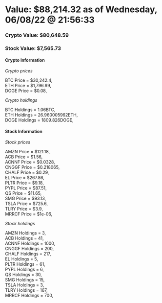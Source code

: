 # Value: $88,214.32 as of Wednesday, 06/08/22 @ 21:56:33 

### Crypto Value: $80,648.59

### Stock Value: $7,565.73

#### Crypto Information 
*Crypto prices* 

BTC Price = $30,242.4,  
ETH Price = $1,796.99,  
DOGE Price = $0.08,  


*Crypto holdings* 

BTC Holdings = 1.06BTC,  
ETH Holdings = 26.960005962ETH,  
DOGE Holdings = 1809.826DOGE,  


#### Stock Information 

*Stock prices* 

AMZN Price = $121.18,  
ACB Price = $1.56,  
ACNNF Price = $0.0328,  
CNGGF Price = $0.218065,  
CHALF Price = $0.29,  
EL Price = $267.86,  
PLTR Price = $9.18,  
PYPL Price = $87.51,  
QS Price = $11.65,  
SMG Price = $93.13,  
TSLA Price = $725.6,  
TLRY Price = $3.9,  
MRRCF Price = $1e-06,  


*Stock holdings* 

AMZN Holdings = 3,  
ACB Holdings = 41,  
ACNNF Holdings = 1000,  
CNGGF Holdings = 200,  
CHALF Holdings = 217,  
EL Holdings = 5,  
PLTR Holdings = 61,  
PYPL Holdings = 6,  
QS Holdings = 30,  
SMG Holdings = 15,  
TSLA Holdings = 3,  
TLRY Holdings = 167,  
MRRCF Holdings = 700,  


